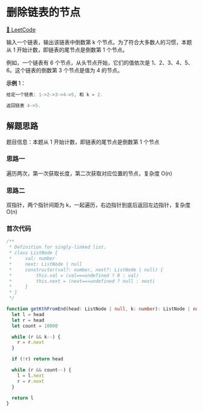 # 删除链表的节点

[🔗 LeetCode](https://leetcode.cn/problems/lian-biao-zhong-dao-shu-di-kge-jie-dian-lcof/)

输入一个链表，输出该链表中倒数第 k 个节点。为了符合大多数人的习惯，本题从 1 开始计数，即链表的尾节点是倒数第 1 个节点。

例如，一个链表有 6 个节点，从头节点开始，它们的值依次是 1、2、3、4、5、6。这个链表的倒数第 3 个节点是值为 4 的节点。

**示例** 1：

```js
给定一个链表: 1->2->3->4->5, 和 k = 2.

返回链表 4->5.
```

## 解题思路

题目信息：本题从 1 开始计数，即链表的尾节点是倒数第 1 个节点

### 思路一

遍历两次，第一次获取长度，第二次获取对应位置的节点，复杂度 O(n)

### 思路二

双指针，两个指针间距为 k，一起遍历，右边指针到底后返回左边指针，复杂度 O(n)

### 首次代码

```ts
/**
 * Definition for singly-linked list.
 * class ListNode {
 *     val: number
 *     next: ListNode | null
 *     constructor(val?: number, next?: ListNode | null) {
 *         this.val = (val===undefined ? 0 : val)
 *         this.next = (next===undefined ? null : next)
 *     }
 * }
 */

function getKthFromEnd(head: ListNode | null, k: number): ListNode | null {
  let l = head
  let r = head
  let count = 10000

  while (r && k--) {
    r = r.next
  }

  if (!r) return head

  while (r && count--) {
    l = l.next
    r = r.next
  }

  return l
}
```
